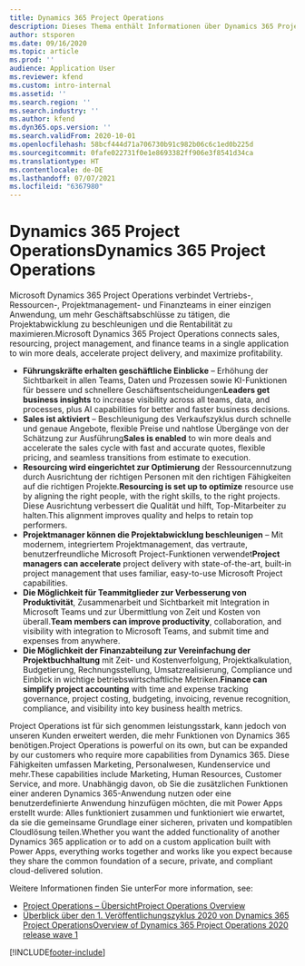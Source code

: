 ```yaml
---
title: Dynamics 365 Project Operations
description: Dieses Thema enthält Informationen über Dynamics 365 Project Vorgänge.
author: stsporen
ms.date: 09/16/2020
ms.topic: article
ms.prod: ''
audience: Application User
ms.reviewer: kfend
ms.custom: intro-internal
ms.assetid: ''
ms.search.region: ''
ms.search.industry: ''
ms.author: kfend
ms.dyn365.ops.version: ''
ms.search.validFrom: 2020-10-01
ms.openlocfilehash: 58bcf444d71a706730b91c982b06c6c1ed0b225d
ms.sourcegitcommit: 0fafe022731f0e1e8693382ff906e3f8541d34ca
ms.translationtype: HT
ms.contentlocale: de-DE
ms.lasthandoff: 07/07/2021
ms.locfileid: "6367980"
---
```

# <a name="dynamics-365-project-operations"></a><span data-ttu-id="ff2c9-103">Dynamics 365 Project Operations</span><span class="sxs-lookup"><span data-stu-id="ff2c9-103">Dynamics 365 Project Operations</span></span>

<span data-ttu-id="ff2c9-104">Microsoft Dynamics 365 Project Operations verbindet Vertriebs-, Ressourcen-, Projektmanagement- und Finanzteams in einer einzigen Anwendung, um mehr Geschäftsabschlüsse zu tätigen, die Projektabwicklung zu beschleunigen und die Rentabilität zu maximieren.</span><span class="sxs-lookup"><span data-stu-id="ff2c9-104">Microsoft Dynamics 365 Project Operations connects sales, resourcing, project management, and finance teams in a single application to win more deals, accelerate project delivery, and maximize profitability.</span></span>

-   <span data-ttu-id="ff2c9-105">**Führungskräfte erhalten geschäftliche Einblicke** – Erhöhung der Sichtbarkeit in allen Teams, Daten und Prozessen sowie KI-Funktionen für bessere und schnellere Geschäftsentscheidungen</span><span class="sxs-lookup"><span data-stu-id="ff2c9-105">**Leaders get business insights** to increase visibility across all teams, data, and processes, plus AI capabilities for better and faster business decisions.</span></span>
-   <span data-ttu-id="ff2c9-106">**Sales ist aktiviert** – Beschleunigung des Verkaufszyklus durch schnelle und genaue Angebote, flexible Preise und nahtlose Übergänge von der Schätzung zur Ausführung</span><span class="sxs-lookup"><span data-stu-id="ff2c9-106">**Sales is enabled** to win more deals and accelerate the sales cycle with fast and accurate quotes, flexible pricing, and seamless transitions from estimate to execution.</span></span>
-   <span data-ttu-id="ff2c9-107">**Resourcing wird eingerichtet zur Optimierung** der Ressourcennutzung durch Ausrichtung der richtigen Personen mit den richtigen Fähigkeiten auf die richtigen Projekte.</span><span class="sxs-lookup"><span data-stu-id="ff2c9-107">**Resourcing is set up to optimize** resource use by aligning the right people, with the right skills, to the right projects.</span></span> <span data-ttu-id="ff2c9-108">Diese Ausrichtung verbessert die Qualität und hilft, Top-Mitarbeiter zu halten.</span><span class="sxs-lookup"><span data-stu-id="ff2c9-108">This alignment improves quality and helps to retain top performers.</span></span>
-   <span data-ttu-id="ff2c9-109">**Projektmanager können die Projektabwicklung beschleunigen** – Mit modernem, integriertem Projektmanagement, das vertraute, benutzerfreundliche Microsoft Project-Funktionen verwendet</span><span class="sxs-lookup"><span data-stu-id="ff2c9-109">**Project managers can accelerate** project delivery with state-of-the-art, built-in project management that uses familiar, easy-to-use Microsoft Project capabilities.</span></span>
-   <span data-ttu-id="ff2c9-110">**Die Möglichkeit für Teammitglieder zur Verbesserung von Produktivität**, Zusammenarbeit und Sichtbarkeit mit Integration in Microsoft Teams und zur Übermittlung von Zeit und Kosten von überall.</span><span class="sxs-lookup"><span data-stu-id="ff2c9-110">**Team members can improve productivity**, collaboration, and visibility with integration to Microsoft Teams, and submit time and expenses from anywhere.</span></span>
-   <span data-ttu-id="ff2c9-111">**Die Möglichkeit der Finanzabteilung zur Vereinfachung der Projektbuchhaltung** mit Zeit- und Kostenverfolgung, Projektkalkulation, Budgetierung, Rechnungsstellung, Umsatzrealisierung, Compliance und Einblick in wichtige betriebswirtschaftliche Metriken.</span><span class="sxs-lookup"><span data-stu-id="ff2c9-111">**Finance can simplify project accounting** with time and expense tracking governance, project costing, budgeting, invoicing, revenue recognition, compliance, and visibility into key business health metrics.</span></span>

<span data-ttu-id="ff2c9-112">Project Operations ist für sich genommen leistungsstark, kann jedoch von unseren Kunden erweitert werden, die mehr Funktionen von Dynamics 365 benötigen.</span><span class="sxs-lookup"><span data-stu-id="ff2c9-112">Project Operations is powerful on its own, but can be expanded by our customers who require more capabilities from Dynamics 365.</span></span> <span data-ttu-id="ff2c9-113">Diese Fähigkeiten umfassen Marketing, Personalwesen, Kundenservice und mehr.</span><span class="sxs-lookup"><span data-stu-id="ff2c9-113">These capabilities include Marketing, Human Resources, Customer Service, and more.</span></span> <span data-ttu-id="ff2c9-114">Unabhängig davon, ob Sie die zusätzlichen Funktionen einer anderen Dynamics 365-Anwendung nutzen oder eine benutzerdefinierte Anwendung hinzufügen möchten, die mit Power Apps erstellt wurde: Alles funktioniert zusammen und funktioniert wie erwartet, da sie die gemeinsame Grundlage einer sicheren, privaten und kompatiblen Cloudlösung teilen.</span><span class="sxs-lookup"><span data-stu-id="ff2c9-114">Whether you want the added functionality of another Dynamics 365 application or to add on a custom application built with Power Apps, everything works together and works like you expect because they share the common foundation of a secure, private, and compliant cloud-delivered solution.</span></span>

<span data-ttu-id="ff2c9-115">Weitere Informationen finden Sie unter</span><span class="sxs-lookup"><span data-stu-id="ff2c9-115">For more information, see:</span></span>

- [<span data-ttu-id="ff2c9-116">Project Operations – Übersicht</span><span class="sxs-lookup"><span data-stu-id="ff2c9-116">Project Operations Overview</span></span>](https://dynamics.microsoft.com/en-us/project-operations/overview/)
- [<span data-ttu-id="ff2c9-117">Überblick über den 1. Veröffentlichungszyklus 2020 von Dynamics 365 Project Operations</span><span class="sxs-lookup"><span data-stu-id="ff2c9-117">Overview of Dynamics 365 Project Operations 2020 release wave 1</span></span>](/dynamics365-release-plan/2020wave1/dynamics365-project-operations/)



[!INCLUDE[footer-include](includes/footer-banner.md)]
